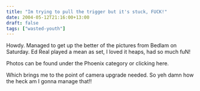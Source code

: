 ```yaml
---
title: "Im trying to pull the trigger but it's stuck, FUCK!"
date: 2004-05-12T21:16:00+13:00
draft: false
tags: ["wasted-youth"]
---
```


Howdy. Managed to get up the better of the pictures from Bedlam on Saturday.
Ed Real played a mean as set, I loved it heaps, had so much fuN!

Photos can be found under the Phoenix category or clicking here.

Which brings me to the point of camera upgrade needed. So yeh damn how the heck am I gonna manage that!! 